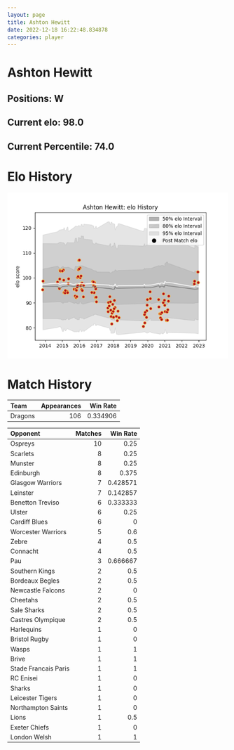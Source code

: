 ```yaml
---  
layout: page  
title: Ashton Hewitt  
date: 2022-12-18 16:22:48.834878  
categories: player  
---
```

# Ashton Hewitt

## Positions: W

## Current elo: 98.0

## Current Percentile: 74.0

# Elo History


![elo history](history_AshtonHewitt.png)
# Match History


| Team    |   Appearances |   Win Rate |
|:--------|--------------:|-----------:|
| Dragons |           106 |   0.334906 |

| Opponent             |   Matches |   Win Rate |
|:---------------------|----------:|-----------:|
| Ospreys              |        10 |   0.25     |
| Scarlets             |         8 |   0.25     |
| Munster              |         8 |   0.25     |
| Edinburgh            |         8 |   0.375    |
| Glasgow Warriors     |         7 |   0.428571 |
| Leinster             |         7 |   0.142857 |
| Benetton Treviso     |         6 |   0.333333 |
| Ulster               |         6 |   0.25     |
| Cardiff Blues        |         6 |   0        |
| Worcester Warriors   |         5 |   0.6      |
| Zebre                |         4 |   0.5      |
| Connacht             |         4 |   0.5      |
| Pau                  |         3 |   0.666667 |
| Southern Kings       |         2 |   0.5      |
| Bordeaux Begles      |         2 |   0.5      |
| Newcastle Falcons    |         2 |   0        |
| Cheetahs             |         2 |   0.5      |
| Sale Sharks          |         2 |   0.5      |
| Castres Olympique    |         2 |   0.5      |
| Harlequins           |         1 |   0        |
| Bristol Rugby        |         1 |   0        |
| Wasps                |         1 |   1        |
| Brive                |         1 |   1        |
| Stade Francais Paris |         1 |   1        |
| RC Enisei            |         1 |   0        |
| Sharks               |         1 |   0        |
| Leicester Tigers     |         1 |   0        |
| Northampton Saints   |         1 |   0        |
| Lions                |         1 |   0.5      |
| Exeter Chiefs        |         1 |   0        |
| London Welsh         |         1 |   1        |